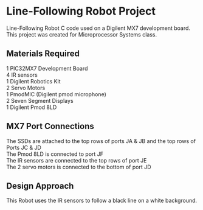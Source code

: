 # Line-Following Robot Project
Line-Following Robot C code used on a Digilent MX7 development board.<br>
This project was created for Microprocessor Systems class.

## Materials Required
1 PIC32MX7 Development Board<br>
4 IR sensors<br>
1 Digilent Robotics Kit<br>
2 Servo Motors<br>
1 PmodMIC (Digilent pmod microphone)<br>
2 Seven Segment Displays<br>
1 Digilent Pmod 8LD<br>

## MX7 Port Connections
The SSDs are attached to the top rows of ports JA & JB and the top rows of Ports JC & JD<br>
The Pmod 8LD is connected to port JF<br>
The IR sensors are connected to the top rows of port JE<br>
The 2 servo motors is connected to the bottom of port JD<br>

## Design Approach
This Robot uses the IR sensors to follow a black line on a white background.
